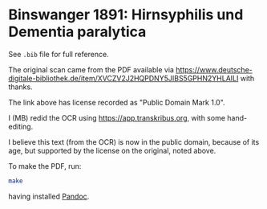 # Binswanger 1891: Hirnsyphilis und Dementia paralytica

See `.bib` file for full reference.

The original scan came from the PDF available via
<https://www.deutsche-digitale-bibliothek.de/item/XVCZV2J2HQPDNY5JIBS5GPHN2YHLAILI>
with thanks.

The link above has license recorded as "Public Domain Mark 1.0".

I (MB) redid the OCR using <https://app.transkribus.org>, with some
hand-editing.

I believe this text (from the OCR) is now in the public domain, because of its
age, but supported by the license on the original, noted above.

To make the PDF, run:

```bash
make
```

having installed [Pandoc](https://pandoc.org).
